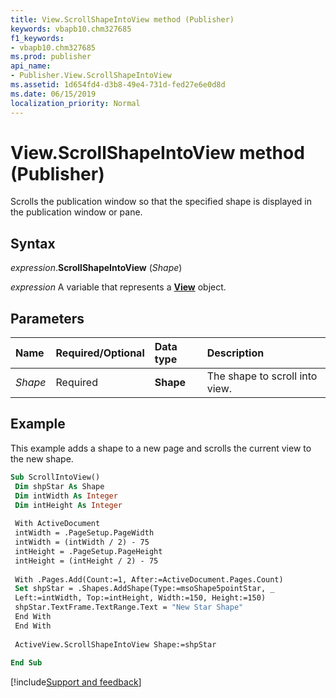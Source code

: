 ```yaml
---
title: View.ScrollShapeIntoView method (Publisher)
keywords: vbapb10.chm327685
f1_keywords:
- vbapb10.chm327685
ms.prod: publisher
api_name:
- Publisher.View.ScrollShapeIntoView
ms.assetid: 1d654fd4-d3b8-49e4-731d-fed27e6e0d8d
ms.date: 06/15/2019
localization_priority: Normal
---
```



# View.ScrollShapeIntoView method (Publisher)

Scrolls the publication window so that the specified shape is displayed in the publication window or pane.


## Syntax

_expression_.**ScrollShapeIntoView** (_Shape_)

_expression_ A variable that represents a **[View](Publisher.View.md)** object.


## Parameters

|Name|Required/Optional|Data type|Description|
|:-----|:-----|:-----|:-----|
|_Shape_|Required| **Shape**|The shape to scroll into view.|

## Example

This example adds a shape to a new page and scrolls the current view to the new shape.

```vb
Sub ScrollIntoView() 
 Dim shpStar As Shape 
 Dim intWidth As Integer 
 Dim intHeight As Integer 
 
 With ActiveDocument 
 intWidth = .PageSetup.PageWidth 
 intWidth = (intWidth / 2) - 75 
 intHeight = .PageSetup.PageHeight 
 intHeight = (intHeight / 2) - 75 
 
 With .Pages.Add(Count:=1, After:=ActiveDocument.Pages.Count) 
 Set shpStar = .Shapes.AddShape(Type:=msoShape5pointStar, _ 
 Left:=intWidth, Top:=intHeight, Width:=150, Height:=150) 
 shpStar.TextFrame.TextRange.Text = "New Star Shape" 
 End With 
 End With 
 
 ActiveView.ScrollShapeIntoView Shape:=shpStar 
 
End Sub
```

[!include[Support and feedback](~/includes/feedback-boilerplate.md)]